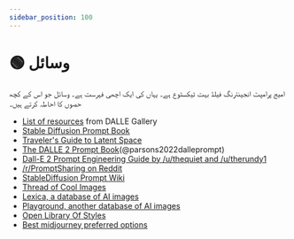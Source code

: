 ```yaml
---
sidebar_position: 100
---
```


# 🟢 وسائل

امیج پرامپٹ انجینئرنگ فیلڈ بہت ٹیکسٹوع ہے۔ یہاں کی ایک اچھی فہرست ہے۔
وسائل جو اس کے کچھ حصوں کا احاطہ کرتے ہیں۔

- [List of resources](https://dallery.gallery/prompt-resources-tools-ai-art/) from DALLE Gallery
- [Stable Diffusion Prompt Book](https://cdn.openart.ai/assets/Stable%20Diffusion%20Prompt%20Book%20From%20OpenArt%2010-28.pdf)
- [Traveler's Guide to Latent Space](https://sweet-hall-e72.notion.site/A-Traveler-s-Guide-to-the-Latent-Space-85efba7e5e6a40e5bd3cae980f30235f)
- [The DALLE 2 Prompt Book](https://dallery.gallery/the-dalle-2-prompt-book/)(@parsons2022dalleprompt)
- [Dall-E 2 Prompt Engineering Guide by /u/thequiet and /u/therundy1](https://docs.google.com/document/d/11WlzjBT0xRpQhP9tFMtxzd0q6ANIdHPUBkMV-YB043U/edit)
- [/r/PromptSharing on Reddit](https://www.reddit.com/r/PromptSharing/)
- [StableDiffusion Prompt Wiki](https://www.reddit.com/r/StableDiffusion/wiki/tutorials)
- [Thread of Cool Images](https://twitter.com/ivonatau/status/1605681809680830464)
- [Lexica, a database of AI images](https://lexica.art)
- [Playground, another database of AI images](https://playgroundai.com)
- [Open Library Of Styles](https://docs.google.com/spreadsheets/d/1cm6239gw1XvvDMRtazV6txa9pnejpKkM5z24wRhhFz0/edit#gid=1057933666)
- [Best midjourney preferred options](https://pastebin.com/5Zsezviq)